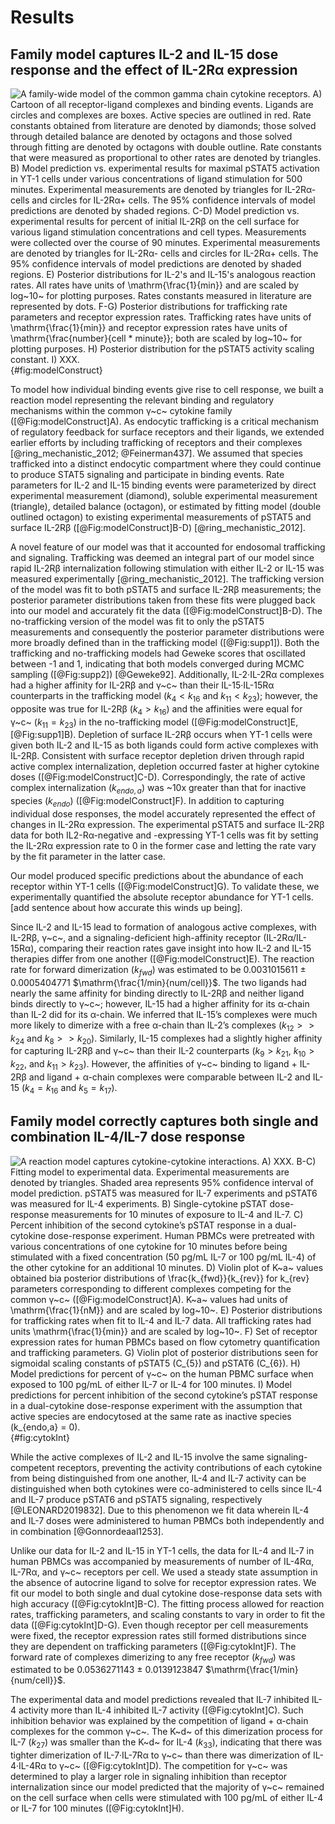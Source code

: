 # Results

## Family model captures  IL-2 and IL-15 dose response and the effect of IL-2Rα expression

![**A family-wide model of the common gamma chain cytokine receptors.** A) Cartoon of all receptor-ligand complexes and binding events. Ligands are circles and complexes are boxes. Active species are outlined in red. Rate constants obtained from literature are denoted by diamonds; those solved through detailed balance are denoted by octagons and those solved through fitting are denoted by octagons with double outline. Rate constants that were measured as proportional to other rates are denoted by triangles.
B) Model prediction vs. experimental results for maximal pSTAT5 activation in YT-1 cells under various concentrations of ligand stimulation for 500 minutes. Experimental measurements are denoted by triangles for IL-2Rα- cells and circles for IL-2Rα+ cells. The 95% confidence intervals of model predictions are denoted by shaded regions.
C-D) Model prediction vs. experimental results for percent of initial IL-2Rβ on the cell surface for various ligand stimulation concentrations and cell types. Measurements were collected over the course of 90 minutes. Experimental measurements are denoted by triangles for IL-2Rα- cells and circles for IL-2Rα+ cells. The 95% confidence intervals of model predictions are denoted by shaded regions.
E) Posterior distributions for IL-2's and IL-15's analogous reaction rates. All rates have units of $\mathrm{\frac{1}{min}}$ and are scaled by log~10~ for plotting purposes. Rates constants measured in literature are represented by dots.
F-G) Posterior distributions for trafficking rate parameters and receptor expression rates. Trafficking rates have units of $\mathrm{\frac{1}{min}}$ and receptor expression rates have units of $\mathrm{\frac{number}{cell * minute}}$; both are scaled by log~10~ for plotting purposes.
H) Posterior distribution for the pSTAT5 activity scaling constant.
I) XXX. ](./Figures/figure1.svg){#fig:modelConstruct}

To model how individual binding events give rise to cell response, we built a reaction model representing the relevant binding and regulatory mechanisms within the common γ~c~ cytokine family ([@Fig:modelConstruct]A). As endocytic trafficking is a critical mechanism of regulatory feedback for surface receptors and their ligands, we extended earlier efforts by including trafficking of receptors and their complexes [@ring_mechanistic_2012; @Feinerman437]. We assumed that species trafficked into a distinct endocytic compartment where they could continue to produce STAT5 signaling and participate in binding events. Rate parameters for IL-2 and IL-15 binding events were parameterized by direct experimental measurement (diamond), soluble experimental measurement (triangle), detailed balance (octagon), or estimated by fitting model (double outlined octagon) to existing experimental measurements of pSTAT5 and surface IL-2Rβ ([@Fig:modelConstruct]B-D) [@ring_mechanistic_2012].

A novel feature of our model was that it accounted for endosomal trafficking and signaling. Trafficking was deemed an integral part of our model since rapid IL-2Rβ internalization following stimulation with either IL-2 or IL-15 was measured experimentally [@ring_mechanistic_2012]. The trafficking version of the model was fit to both pSTAT5 and surface IL-2Rβ measurements; the posterior parameter distributions taken from these fits were plugged back into our model and accurately fit the data ([@Fig:modelConstruct]B-D). The no-trafficking version of the model was fit to only the pSTAT5 measurements and consequently the posterior parameter distributions were more broadly defined than in the trafficking model ([@Fig:supp1]). Both the trafficking and no-trafficking models had Geweke scores that oscillated between -1 and 1, indicating that both models converged during MCMC sampling ([@Fig:supp2]) [@Geweke92]. Additionally, IL-2·IL-2Rα complexes had a higher affinity for IL-2Rβ and γ~c~ than their IL-15·IL-15Rα counterparts in the trafficking model ($k_{4} < k_{16}$ and $k_{11} < k_{23}$); however, the opposite was true for IL-2Rβ ($k_{4} > k_{16}$) and the affinities were equal for γ~c~ ($k_{11} = k_{23}$) in the no-trafficking model ([@Fig:modelConstruct]E, [@Fig:supp1]B). Depletion of surface IL-2Rβ occurs when YT-1 cells were given both IL-2 and IL-15 as both ligands could form active complexes with IL-2Rβ. Consistent with surface receptor depletion driven through rapid active complex internalization, depletion occurred faster at higher cytokine doses ([@Fig:modelConstruct]C-D). Correspondingly, the rate of active complex internalization ($k_{endo,a}$) was ~10x greater than that for inactive species ($k_{endo}$) ([@Fig:modelConstruct]F). In addition to capturing individual dose responses, the model accurately represented the effect of changes in IL-2Rα expression. The experimental pSTAT5 and surface IL-2Rβ data for both IL2-Rα-negative and -expressing YT-1 cells was fit by setting the IL-2Rα expression rate to 0 in the former case and letting the rate vary by the fit parameter in the latter case.

Our model produced specific predictions about the abundance of each receptor within YT-1 cells ([@Fig:modelConstruct]G). To validate these, we experimentally quantified the absolute receptor abundance for YT-1 cells. [add sentence about how accurate this winds up being].

Since IL-2 and IL-15 lead to formation of analogous active complexes, with IL-2Rβ, γ~c~, and a signaling-deficient high-affinity receptor (IL-2Rα/IL-15Rα), comparing their reaction rates gave insight into how IL-2 and IL-15 therapies differ from one another ([@Fig:modelConstruct]E). The reaction rate for forward dimerization ($k_{fwd}$) was estimated to be 0.0031015611 ± 0.0005404771 $\mathrm{\frac{1/min}{num/cell}}$. The two ligands had nearly the same affinity for binding directly to IL-2Rβ and neither ligand binds directly to γ~c~; however, IL-15 had a higher affinity for its α-chain than IL-2 did for its α-chain. We inferred that IL-15’s complexes were much more likely to dimerize with a free α-chain than IL-2’s complexes ($k_{12} >> k_{24}$ and $k_{8} >> k_{20}$). Similarly, IL-15 complexes had a slightly higher affinity for capturing IL-2Rβ and γ~c~ than their IL-2 counterparts ($k_{9} > k_{21}$, $k_{10} > k_{22}$, and $k_{11} > k_{23}$). However, the affinities of γ~c~ binding to ligand + IL-2Rβ and ligand + α-chain complexes were comparable between IL-2 and IL-15 ($k_{4} = k_{16}$ and $k_{5} = k_{17}$).


## Family model correctly captures both single and combination IL-4/IL-7 dose response

![**A reaction model captures cytokine-cytokine interactions.** A) XXX. B-C) Fitting model to experimental data. Experimental measurements are denoted by triangles. Shaded area represents 95% confidence interval of model prediction. pSTAT5 was measured for IL-7 experiments and pSTAT6 was measured for IL-4 experiments. B) Single-cytokine pSTAT dose-response measurements for 10 minutes of exposure to IL-4 and IL-7. C) Percent inhibition of the second cytokine’s pSTAT response in a dual-cytokine dose-response experiment. Human PBMCs were pretreated with various concentrations of one cytokine for 10 minutes before being stimulated with a fixed concentration (50 pg/mL IL-7 or 100 pg/mL IL-4) of the other cytokine for an additional 10 minutes. D) Violin plot of K~a~ values obtained bia posterior distributions of $\frac{k_{fwd}}{k_{rev}}$ for $k_{rev}$ parameters corresponding to different complexes competing for the common γ~c~ ([@Fig:modelConstruct]A). K~a~ values had units of $\mathrm{\frac{1}{nM}}$ and are scaled by log~10~. E) Posterior distributions for trafficking rates when fit to IL-4 and IL-7 data. All trafficking rates had units $\mathrm{\frac{1}{min}}$ and are scaled by log~10~. F) Set of receptor expression rates for human PBMCs based on flow cytometry quantification and trafficking parameters. G) Violin plot of posterior distributions seen for sigmoidal scaling constants of pSTAT5 ($C_{5}$) and pSTAT6 ($C_{6}$). H) Model predictions for percent of γ~c~ on the human PBMC surface when exposed to 100 pg/mL of either IL-7 or IL-4 for 100 minutes. I) Model predictions for percent inhibition of the second cytokine’s pSTAT response in a dual-cytokine dose-response experiment with the assumption that active species are endocytosed at the same rate as inactive species ($k_{endo,a} = 0$).](./Figures/figure2.svg){#fig:cytokInt}

While the active complexes of IL-2 and IL-15 involve the same signaling-competent receptors, preventing the activity contributions of each cytokine from being distinguished from one another, IL-4 and IL-7 activity can be distinguished when both cytokines were co-administered to cells since IL-4 and IL-7 produce pSTAT6 and pSTAT5 signaling, respectively [@LEONARD2019832]. Due to this phenomenon we fit data wherein IL-4 and IL-7 doses were administered to human PBMCs both independently and in combination [@Gonnordeaal1253].

Unlike our data for IL-2 and IL-15 in YT-1 cells, the data for IL-4 and IL-7 in human PBMCs was accompanied by measurements of number of IL-4Rα, IL-7Rα, and γ~c~ receptors per cell. We used a steady state assumption in the absence of autocrine ligand to solve for  receptor expression rates. We fit our model to both single and dual cytokine dose-response data sets with high accuracy ([@Fig:cytokInt]B-C). The fitting process allowed for reaction rates, trafficking parameters, and scaling constants to vary in order to fit the data ([@Fig:cytokInt]D-G). Even though receptor per cell measurements were fixed, the receptor expression rates still formed distributions since they are dependent on trafficking parameters ([@Fig:cytokInt]F). The forward rate of complexes dimerizing to any free receptor ($k_{fwd}$) was estimated to be 0.0536271143 ± 0.0139123847 $\mathrm{\frac{1/min}{num/cell}}$.

The experimental data and model predictions revealed that IL-7 inhibited IL-4 activity more than IL-4 inhibited IL-7 activity ([@Fig:cytokInt]C). Such inhibition behavior was explained by the competition of ligand + α-chain complexes for the common γ~c~. The K~d~ of this dimerization process for IL-7 ($k_{27}$) was smaller than the K~d~ for IL-4 ($k_{33}$), indicating that there was tighter dimerization of IL-7·IL-7Rα to γ~c~ than there was dimerization of IL-4·IL-4Rα to γ~c~ ([@Fig:cytokInt]D). The competition for γ~c~ was determined to play a larger role in signaling inhibition than receptor internalization since our model predicted that the majority of γ~c~ remained on the cell surface when cells were stimulated with 100 pg/mL of either IL-4 or IL-7 for 100 minutes ([@Fig:cytokInt]H).


